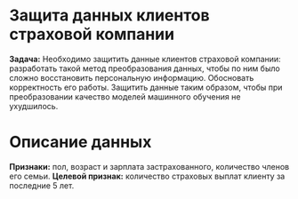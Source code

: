 # Защита данных клиентов страховой компании

**Задача:** Необходимо защитить данные клиентов страховой компании: разработать такой метод преобразования данных, чтобы по ним было сложно восстановить персональную информацию. Обосновать корректность его работы. Защитить данные таким образом, чтобы при преобразовании качество моделей машинного обучения не ухудшилось. 

# Описание данных

**Признаки:** пол, возраст и зарплата застрахованного, количество членов его семьи.
**Целевой признак:** количество страховых выплат клиенту за последние 5 лет.
